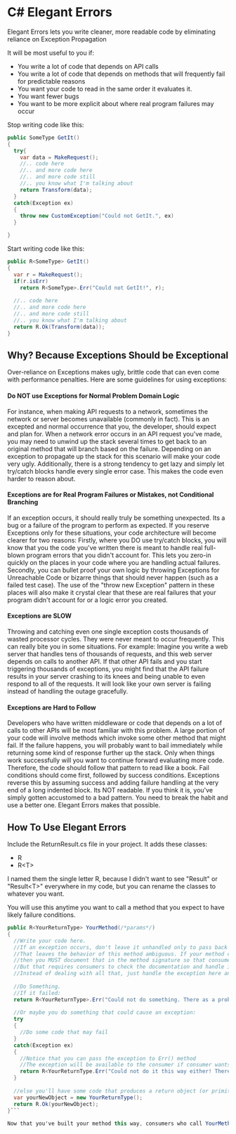 # C# Elegant Errors
Elegant Errors lets you write cleaner, more readable code by eliminating reliance on Exception Propagation

It will be most useful to you if:
- You write a lot of code that depends on API calls
- You write a lot of code that depends on methods that will frequently fail for predictable reasons
- You want your code to read in the same order it evaluates it.
- You want fewer bugs
- You want to be more explicit about where real program failures may occur

Stop writing code like this:

```csharp
public SomeType GetIt()
{
  try{
    var data = MakeRequest();
    //.. code here
    //.. and more code here
    //.. and more code still
    //.. you know what I'm talking about
    return Transform(data);
  }
  catch(Exception ex)
  {
    throw new CustomException("Could not GetIt.", ex)
  }

}
```

Start writing code like this:
```csharp
public R<SomeType> GetIt()
{
  var r = MakeRequest();
  if(r.isErr)
    return R<SomeType>.Err("Could not GetIt!", r);
    
  //.. code here
  //.. and more code here
  //.. and more code still
  //.. you know what I'm talking about
  return R.Ok(Transform(data));
}
```

## Why? Because Exceptions Should be Exceptional
Over-reliance on Exceptions makes ugly, brittle code that can even come with performance penalties. Here are some guidelines for using exceptions:

#### Do NOT use Exceptions for Normal Problem Domain Logic

For instance, when making API requests to a network, sometimes the network or server becomes unavailable (commonly in fact). This is an excepted and normal occurrence that you, the developer, should expect and plan for. When a network error occurs in an API request you've made, you may need to unwind up the stack several times to get back to an original method that will branch based on the failure. Depending on an exception to propagate up the stack for this scenario will make your code very ugly. Additionally, there is a strong tendency to get lazy and simply let try/catch blocks handle every single error case. This makes the code even harder to reason about.

#### Exceptions are for Real Program Failures or Mistakes, not Conditional Branching

If an exception occurs, it should really truly be something unexpected. Its a bug or a failure of the program to perform as expected. If you reserve Exceptions only for these situations, your code architecture will become clearer for two reasons:
Firstly, where you DO use try/catch blocks, you will know that you the code you've written there is meant to handle real full-blown program errors that you didn't account for. This lets you zero-in quickly on the places in your code where you are handling actual failures.
Secondly, you can bullet proof your own logic by throwing Exceptions for Unreachable Code or bizarre things that should never happen (such as a failed test case). The use of the "throw new Exception" pattern in these places will also make it crystal clear that these are real failures that your program didn't account for or a logic error you created.

#### Exceptions are SLOW

Throwing and catching even one single exception costs thousands of wasted processor cycles. They were never meant to occur frequently. This can really bite you in some situations.
For example: Imagine you write a web server that handles tens of thousands of requests, and this web server depends on calls to another API. If that other API fails and you start triggering thousands of exceptions, you might find that the API failure results in your server crashing to its knees and being unable to even respond to all of the requests. It will look like your own server is failing instead of handling the outage gracefully.

#### Exceptions are Hard to Follow

Developers who have written middleware or code that depends on a lot of calls to other APIs will be most familiar with this problem. A large portion of your code will involve methods which invoke some other method that might fail.  If the failure happens, you will probably want to bail immediately while returning some kind of response further up the stack. Only when things work successfully will you want to continue forward evaluating more code. Therefore, the code should follow that pattern to read like a book. Fail conditions should come first, followed by success conditions. Exceptions reverse this by assuming success and adding failure handling at the very end of a long indented block. Its NOT readable. If you think it is, you've simply gotten accustomed to a bad pattern. You need to break the habit and use a better one. Elegant Errors makes that possible.

## How To Use Elegant Errors

Include the ReturnResult.cs file in your project. It adds these classes:
- R
- R&lt;T&gt;

I named them the single letter R, because I didn't want to see "Result" or "Result&lt;T&gt;" everywhere in my code, but you can rename the classes to whatever you want.

You will use this anytime you want to call a method that you expect to have likely failure conditions.

```csharp
public R<YourReturnType> YourMethod(/*params*/)
{
  //Write your code here.
  //If an exception occurs, don't leave it unhandled only to pass back up the stack.
  //That leaves the behavior of this method ambiguous. If your method can cause exceptions
  //then you MUST document that in the method signature so that consumers can know it may throw an exception.
  //But that requires consumers to check the documentation and handle it, which slows them down.
  //Instead of dealing with all that, just handle the exception here and return Ok or Err.
  
  //Do Something.
  //If it failed:
  return R<YourReturnType>.Err("Could not do something. There as a problem.");
  
  //Or maybe you do something that could cause an exception:
  try
  {
    //Do some code that may fail
  }
  catch(Exception ex)
  {
    //Notice that you can pass the exception to Err() method
    //The exception will be available to the consumer if consumer wants to examine it.
    return R<YourReturnType.Err("Could not do it this way either! There was a problem!", ex);
  }
  
  //else you'll have some code that produces a return object (or primitive)
  var yourNewObject = new YourReturnType();
  return R.Ok(yourNewObject);
}```
  
Now that you've built your method this way, consumers who call YourMethod() will see that it returns an R of some T. This makes it obvious that it may fail. Remember, make sure you handle exceptions inside YourMethod(). The key is that you're making it so consumers don't have to worry about your method throwing an Exception. Instead they know it will always return an R and they can check the Success/Error of it.


